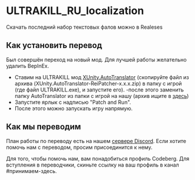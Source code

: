 # ULTRAKILL_RU_localization
Скачать последний набор текстовых фалов можно в Realeses
## Как установить перевод
Был совершён переход на новый мод. Для лучшей работы желательно удалить BepInEx.
- Ставим на ULTRAKILL мод [XUnity.AutoTranslator](https://github.com/bbepis/XUnity.AutoTranslator/releases) (скопируйте файл из архива (XUnity.AutoTranslator-ReiPatcher-x.x.x.zip) в папку с игрой (где файл ULTRAKILL.exe), и запустите его).
-после этого заменить папку AutoTranslator из папки с игрой на нашу (архив ищите в [здесь](https://codeberg.org/soules-one/ULTRAKILL_RU_LOCALIZATION/releases))
- Запустите ярлык с надписью "Patch and Run".
- После этого можно запускать игру напрямую.

## Как мы переводим
План работы по переводу есть на нашем [сервере Discord](https://discord.gg/y5Br6gbXDV). Если хотите помочь нам с переводом, просим присоединится к нему.

Для того, чтобы помочь нам, вам понадобиться профиль Codeberg. Для вступления в переводчики, скиньте ссылку на ваш профиль в канал #принимаем-здесь.
